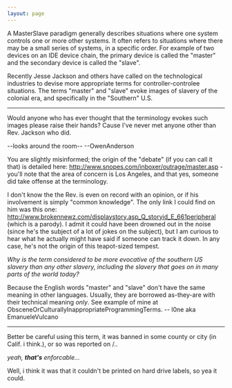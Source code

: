 ```yaml
---
layout: page
---
```


A MasterSlave paradigm generally describes situations where one system controls one or more other systems. It often refers to situations where there may be a small series of systems, in a specific order. For example of two devices on an IDE device chain, the primary device is called the "master" and the secondary device is called the "slave". 

Recently Jesse Jackson and others have called on the technological industries to devise more appropriate terms for controller-controlee situations. The terms "master" and "slave" evoke images of slavery of the colonial era, and specifically in the "Southern" U.S.

----

Would anyone who has ever thought that the terminology evokes such images please raise their hands? Cause I've never met anyone other than Rev. Jackson who did.

--looks around the room--
--OwenAnderson

You are slightly misinformed; the origin of the "debate" (if you can call it that) is detailed here: http://www.snopes.com/inboxer/outrage/master.asp - you'll note that the area of concern is Los Angeles, and that yes, someone did take offense at the terminology.

I don't know the the Rev. is even on record with an opinion, or if his involvement is simply "common knowledge".  The only link I could find on him was this one: http://www.brokennewz.com/displaystory.asp_Q_storyid_E_661peripheral (which is a parody).  I admit it could have been drowned out in the noise (since he's the subject of a lot of jokes on the subject), but I am curious to hear what he actually might have said if someone can track it down.  In any case, he's not the origin of this teapot-sized tempest.

*Why is the term considered to be more evocative of the southern US slavery than any other slavery, including the slavery that goes on in many parts of the world today?*

Because the English words "master" and "slave" don't have the same meaning in other languages. Usually, they are borrowed as-they-are with their technical meaning *only*. See example of mine at ObsceneOrCulturallyInappropriateProgrammingTerms. -- l0ne aka EmanueleVulcano

----

Better be careful using this term, it was banned in some county or city (in Calif. i think.), or so was reported on /..

*yeah, **that's** enforcable...*

Well, i think it was that it couldn't be printed on hard drive labels, so yea it could.
